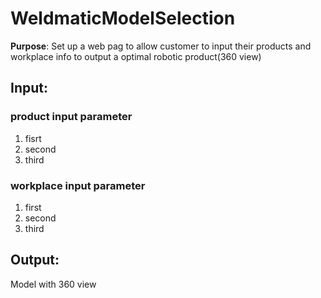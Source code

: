 # WeldmaticModelSelection
**Purpose**: Set up a web pag to allow customer to input their products and workplace info to output a optimal robotic product(360 view)

## Input:

### product input parameter 
1. fisrt
2. second
3. third

### workplace input parameter
1. first
2. second
3. third
   


## Output:

Model with 360 view



